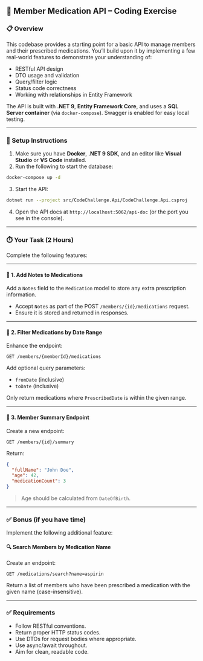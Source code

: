 ## 🧪 Member Medication API – Coding Exercise

### 📋 Overview

This codebase provides a starting point for a basic API to manage members and their prescribed medications. You’ll build upon it by implementing a few real-world features to demonstrate your understanding of:

* RESTful API design
* DTO usage and validation
* Query/filter logic
* Status code correctness
* Working with relationships in Entity Framework

The API is built with **.NET 9**, **Entity Framework Core**, and uses a **SQL Server container** (via `docker-compose`). Swagger is enabled for easy local testing.

---

### 🚀 Setup Instructions

1. Make sure you have **Docker**, **.NET 9 SDK**, and an editor like **Visual Studio** or **VS Code** installed.
2. Run the following to start the database:

```bash
docker-compose up -d
```

3. Start the API:

```bash
dotnet run --project src/CodeChallenge.Api/CodeChallenge.Api.csproj
```

4. Open the API docs at `http://localhost:5062/api-doc` (or the port you see in the console).

---

### ⏱️ Your Task (2 Hours)

Complete the following features:

---

#### 🧾 1. Add Notes to Medications

Add a `Notes` field to the `Medication` model to store any extra prescription information.

* Accept `Notes` as part of the POST `/members/{id}/medications` request.
* Ensure it is stored and returned in responses.

---

#### 📅 2. Filter Medications by Date Range

Enhance the endpoint:

```
GET /members/{memberId}/medications
```

Add optional query parameters:

* `fromDate` (inclusive)
* `toDate` (inclusive)

Only return medications where `PrescribedDate` is within the given range.

---

#### 🧠 3. Member Summary Endpoint

Create a new endpoint:

```
GET /members/{id}/summary
```

Return:

```json
{
  "fullName": "John Doe",
  "age": 42,
  "medicationCount": 3
}
```

> Age should be calculated from `DateOfBirth`.

---

### ✅ Bonus (if you have time)

Implement the following additional feature:

#### 🔍 Search Members by Medication Name

Create an endpoint:

```
GET /medications/search?name=aspirin
```

Return a list of members who have been prescribed a medication with the given name (case-insensitive).

---

### ✅ Requirements

* Follow RESTful conventions.
* Return proper HTTP status codes.
* Use DTOs for request bodies where appropriate.
* Use async/await throughout.
* Aim for clean, readable code.
